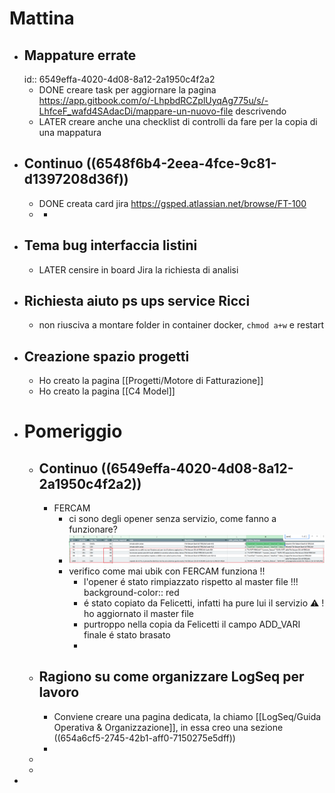 # Mattina
- ## Mappature errate
  id:: 6549effa-4020-4d08-8a12-2a1950c4f2a2
	- DONE creare task per aggiornare la pagina https://app.gitbook.com/o/-LhpbdRCZplUyqAg775u/s/-LhfceF_wafd4SAdacDi/mappare-un-nuovo-file descrivendo
	- LATER creare anche una checklist di controlli da fare per la copia di una mappatura
- ## Continuo ((6548f6b4-2eea-4fce-9c81-d1397208d36f))
	- DONE creata card jira https://gsped.atlassian.net/browse/FT-100
	-
		-
- ## Tema bug interfaccia listini
	- LATER censire in board Jira la richiesta di analisi
- ## Richiesta aiuto ps ups service Ricci
	- non riusciva a montare folder in container docker, `chmod a+w` e restart
- ## Creazione spazio progetti
	- Ho creato la pagina [[Progetti/Motore di Fatturazione]]
	- Ho creato la pagina [[C4 Model]]
- # Pomeriggio
	- ## Continuo ((6549effa-4020-4d08-8a12-2a1950c4f2a2))
		- FERCAM
			- ci sono degli opener senza servizio, come fanno a funzionare?
			- ![image.png](../assets/image_1699382216815_0.png)
			- verifico come mai ubik con FERCAM funziona !!
				- l'opener é stato rimpiazzato rispetto al master file !!!
				  background-color:: red
				- é stato copiato da Felicetti, infatti ha pure lui il servizio ⚠️ ! ho aggiornato il master file
				- purtroppo nella copia da Felicetti il campo ADD_VARI finale é stato brasato
				-
	- ## Ragiono su come organizzare LogSeq per lavoro
		- Conviene creare una pagina dedicata, la chiamo [[LogSeq/Guida Operativa & Organizzazione]], in essa creo una sezione ((654a6cf5-2745-42b1-aff0-7150275e5dff))
		-
	-
	-
-